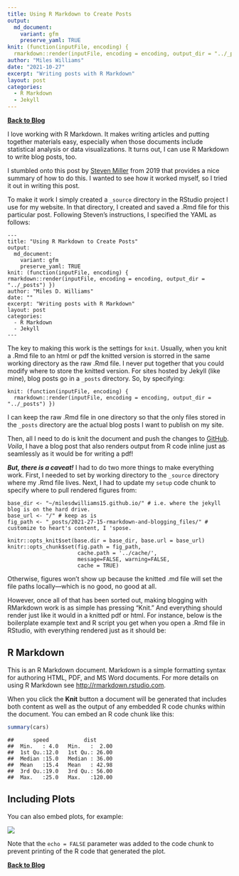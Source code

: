 ```yaml
---
title: Using R Markdown to Create Posts
output:
  md_document:
    variant: gfm
    preserve_yaml: TRUE
knit: (function(inputFile, encoding) {
  rmarkdown::render(inputFile, encoding = encoding, output_dir = "../_posts") })
author: "Miles Williams"
date: "2021-10-27"
excerpt: "Writing posts with R Markdown"
layout: post
categories:
  - R Markdown
  - Jekyll
---
```


[**Back to Blog**](%22https://milesdwilliams15.github.io/blog/%22)

I love working with R Markdown. It makes writing articles and putting
together materials easy, especially when those documents include
statistical analysis or data visualizations. It turns out, I can use R
Markdown to write blog posts, too.

I stumbled onto this post by [Steven
Miller](http://svmiller.com/blog/2019/08/two-helpful-rmarkdown-jekyll-tips/)
from 2019 that provides a nice summary of how to do this. I wanted to
see how it worked myself, so I tried it out in writing this post.

To make it work I simply created a `_source` directory in the RStudio
project I use for my website. In that directory, I created and saved a
.Rmd file for this particular post. Following Steven’s instructions, I
specified the YAML as follows:

    ---
    title: "Using R Markdown to Create Posts"
    output:
      md_document:
        variant: gfm
        preserve_yaml: TRUE
    knit: (function(inputFile, encoding) {
    rmarkdown::render(inputFile, encoding = encoding, output_dir = "../_posts") })
    author: "Miles D. Williams"
    date: ""
    excerpt: "Writing posts with R Markdown"
    layout: post
    categories:
      - R Markdown
      - Jekyll
    ---

The key to making this work is the settings for `knit`. Usually, when
you knit a .Rmd file to an html or pdf the knitted version is storred in
the same working directory as the raw .Rmd file. I never put together
that you could modify where to store the knitted version. For sites
hosted by Jekyll (like mine), blog posts go in a `_posts` directory. So,
by specifying:

    knit: (function(inputFile, encoding) {
      rmarkdown::render(inputFile, encoding = encoding, output_dir = "../_posts") })

I can keep the raw .Rmd file in one directory so that the only files
stored in the `_posts` directory are the actual blog posts I want to
publish on my site.

Then, all I need to do is knit the document and push the changes to
[GitHub](https://github.com/milesdwilliams15/milesdwilliams15.github.io).
*Voila*, I have a blog post that also renders output from R code inline
just as seamlessly as it would be for writing a pdf!

***But, there is a caveat!*** I had to do two more things to make
everything work. First, I needed to set by working directory to the
`_source` directory where my .Rmd file lives. Next, I had to update my
`setup` code chunk to specify where to pull rendered figures from:

    base_dir <- "~/milesdwilliams15.github.io/" # i.e. where the jekyll blog is on the hard drive.
    base_url <- "/" # keep as is
    fig_path <- "_posts/2021-27-15-rmarkdown-and-blogging_files/" # customize to heart's content, I 'spose.

    knitr::opts_knit$set(base.dir = base_dir, base.url = base_url)
    knitr::opts_chunk$set(fig.path = fig_path,
                          cache.path = '../cache/',
                          message=FALSE, warning=FALSE,
                          cache = TRUE) 

Otherwise, figures won’t show up because the knitted .md file will set
the file paths locally—which is no good, no good at all.

However, once all of that has been sorted out, making blogging with
RMarkdown work is as simple has pressing “Knit.” And everything should
render just like it would in a knitted pdf or html. For instance, below
is the boilerplate example text and R script you get when you open a
.Rmd file in RStudio, with everything rendered just as it should be:

## R Markdown

This is an R Markdown document. Markdown is a simple formatting syntax
for authoring HTML, PDF, and MS Word documents. For more details on
using R Markdown see <http://rmarkdown.rstudio.com>.

When you click the **Knit** button a document will be generated that
includes both content as well as the output of any embedded R code
chunks within the document. You can embed an R code chunk like this:

``` r
summary(cars)
```

    ##      speed           dist       
    ##  Min.   : 4.0   Min.   :  2.00  
    ##  1st Qu.:12.0   1st Qu.: 26.00  
    ##  Median :15.0   Median : 36.00  
    ##  Mean   :15.4   Mean   : 42.98  
    ##  3rd Qu.:19.0   3rd Qu.: 56.00  
    ##  Max.   :25.0   Max.   :120.00

## Including Plots

You can also embed plots, for example:

![](/_posts/2021-27-15-rmarkdown-and-blogging_files/pressure-1.png)<!-- -->

Note that the `echo = FALSE` parameter was added to the code chunk to
prevent printing of the R code that generated the plot.

[**Back to Blog**](%22https://milesdwilliams15.github.io/blog/%22)
